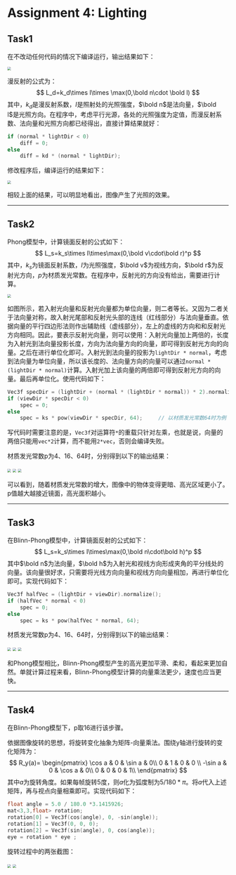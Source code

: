 # Assignment 4:  Lighting

## Task1

在不改动任何代码的情况下编译运行，输出结果如下：

<img src="pic\\1.png" style="zoom: 50%;" />

漫反射的公式为：
$$
L_d=k_d\times I\times \max(0,\bold n\cdot \bold l)
$$
其中，$k_d$是漫反射系数，$I$是照射处的光照强度，$\bold n$是法向量，$\bold l$是光照方向。在程序中，考虑平行光源，各处的光照强度为定值，而漫反射系数、法向量和光照方向都已经得出，直接计算结果就好：

```cpp
if (normal * lightDir < 0)
    diff = 0;
else 
    diff = kd * (normal * lightDir);
```

修改程序后，编译运行的结果如下：

<img src="pic\\2.png" style="zoom:50%;" />

相较上面的结果，可以明显地看出，图像产生了光照的效果。

-------

## Task2

Phong模型中，计算镜面反射的公式如下：
$$
L_s=k_s\times I\times\max(0,\bold v\cdot\bold r)^p
$$
其中，$k_s$为镜面反射系数，$I$为光照强度，$\bold v$为视线方向，$\bold r$为反射光方向，$p$为材质发光常数。在程序中，反射光的方向没有给出，需要进行计算。

<img src="pic\\0.png" style="zoom:50%;" />

如图所示，若入射光向量和反射光向量都为单位向量，则二者等长。又因为二者关于法向量对称，故入射光尾部和反射光头部的连线（红线部分）与法向量垂直。依据向量的平行四边形法则作出辅助线（虚线部分），左上的虚线的方向和和反射光方向相同。因此，要表示反射光向量，则可以使用：入射光向量加上两倍的，长度为入射光到法向量投影长度，方向为法向量方向的向量，即可得到反射光方向的向量。之后在进行单位化即可。入射光到法向量的投影为`lightDir * normal`，考虑到法向量为单位向量，所以该长度的、法向量方向的向量可以通过`normal * (lightDir * normal)`计算。入射光加上该向量的两倍即可得到反射光方向的向量。最后再单位化。使用代码如下：

```cpp
Vec3f specDir = (lightDir + (normal * (lightDir * normal)) * 2).normalize();	// 计算反射光向量
if (viewDir * specDir < 0)
    spec = 0;
else 
    spec = ks * pow(viewDir * specDir, 64);		// 以材质发光常数64时为例
```

写代码时需要注意的是，`Vec3f`对运算符`*`的重载只针对左乘，也就是说，向量的两倍只能用`vec*2`计算，而不能用`2*vec`，否则会编译失败。

材质发光常数p为4、16、64时，分别得到以下的输出结果：

<img src="pic\\3-1.png" style="zoom: 50%;" />

<img src="pic\\3-2.png" style="zoom:50%;" />

<img src="pic\\3-3.png" style="zoom:50%;" />

可以看到，随着材质发光常数的增大，图像中的物体变得更暗、高光区域更小了。p值越大越接近镜面，高光面积越小。

------

## Task3 

在Blinn-Phong模型中，计算镜面反射的公式如下：
$$
L_s=k_s\times I\times\max(0,\bold n\cdot\bold h)^p
$$
其中$\bold n$为法向量，$\bold h$为入射光和视线方向形成夹角的平分线处的向量。该向量很好求，只需要将光线方向向量和视线方向向量相加，再进行单位化即可。实现代码如下：

```cpp
Vec3f halfVec = (lightDir + viewDir).normalize();
if (halfVec * normal < 0)
    spec = 0;
else 
    spec = ks * pow(halfVec * normal, 64);
```

材质发光常数p为4、16、64时，分别得到以下的输出结果：

<img src="pic\\4-1.png" style="zoom:50%;" />

<img src="pic\\4-2.png" style="zoom:50%;" />

<img src="pic\\4-3.png" style="zoom:50%;" />

和Phong模型相比，Blinn-Phong模型产生的高光更加平滑、柔和，看起来更加自然。单就计算过程来看，Blinn-Phong模型计算的向量乘法更少，速度也应当更快。

----------

## Task4

在Blinn-Phong模型下，p取16进行该步骤。

依据图像旋转的思想，将旋转变化抽象为矩阵-向量乘法。围绕y轴进行旋转的变化矩阵为：
$$
R_y(a)=
\begin{pmatrix}
\cos a & 0 & \sin a & 0\\
0 & 1 & 0 & 0 \\
-\sin a & 0 & \cos a & 0\\
0 & 0 & 0 & 1\\
\end{pmatrix}
$$
其中$a$为旋转角度。如果每帧旋转5度，则$a$化为弧度制为$5/180*\pi$。将$a$代入上述矩阵，再与视点向量相乘即可。实现代码如下：

```cpp
float angle = 5.0 / 180.0 *3.1415926;
mat<3,3,float> rotation;
rotation[0] = Vec3f(cos(angle), 0, -sin(angle));
rotation[1] = Vec3f(0, 0, 0);
rotation[2] = Vec3f(sin(angle), 0, cos(angle));
eye = rotation * eye ;
```

旋转过程中的两张截图：

<img src="pic\\5.png" style="zoom:50%;" />

<img src="pic\\6.png" style="zoom:50%;" />